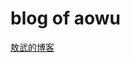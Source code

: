 
# blog of aowu



[敖武的博客](https://z.wiki/)

<ImgView title="敖武的博客" url="https://3.z.wiki/autoupload/2022-09-07/7e143f05d5e447fb87b0aa11b106996c.image.png" />

